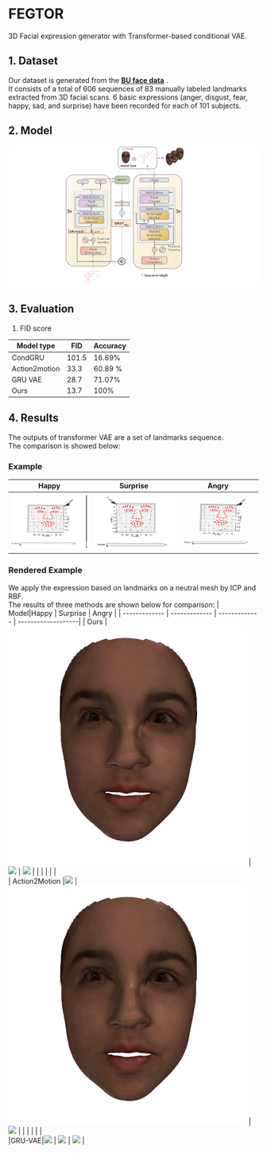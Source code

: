 # FEGTOR
3D Facial expression generator with Transformer-based conditional VAE.

## 1. Dataset
Our dataset is generated from the  [**BU face data**](http://www.cs.binghamton.edu/~lijun/Research/3DFE/3DFE_Analysis.html) .<br> It consists of a total of 606 sequences of 83 manually labeled landmarks extracted from 3D facial scans. 6 basic expressions (anger, disgust, fear, happy, sad, and surprise) have been recorded for each of 101 subjects.

## 2. Model
<img  src="Results/Face 3D.png"  />

                                       
## 3. Evaluation
1. FID score


| Model type  | FID | Accuracy |
| ------------- | -------------  |-------------  |
| CondGRU| 101.5 |  16.69% |
| Action2motion| 33.3 | 60.89 % |
| GRU VAE | 28.7 |  71.07% |
| Ours | 13.7 |  100% |
## 4. Results
The outputs of transformer VAE are a set of landmarks sequence.<br> 
The comparison is showed below:
### Example           
| Happy  | Surprise |  Angry | 
| ------------- | ------------- | ------------- | 
| <img  src="Results/happy.gif"  /> | <img src="Results/surprise.gif"  /> |  <img src="Results/angry.gif"  /> |   
### Rendered Example 
We apply the expression based on landmarks on a neutral mesh by ICP and RBF.<br> 
The results of three methods are shown below for comparison:
| Model|Happy  | Surprise |  Angry | 
| ------------- | ------------- | ------------- | -------------------|
| Ours |<img  src="Results/gif/trans/trans_Happy15.gif"  /> | <img src="Results/gif/trans/transSurprise_15.gif"  /> |  <img src="Results/gif/trans/trans_angry15.gif"  /> | 
| | | | |     
| Action2Motion |<img  src="Results/gif/action2motion/Happy15.gif"  /> | <img src="Results/gif/action2motion/Surprise15.gif"  /> |  <img src="Results/gif/action2motion/Angry15.gif"  /> | 
| | | | |  
|GRU-VAE|<img  src="Results/gif/gru/gru_happy15.gif"  /> | <img src="Results/gif/gru/Surprise15.gif"  /> |  <img src="Results/gif/gru/angry15.gif"  /> | 
